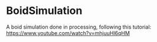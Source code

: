 # BoidSimulation
A boid simulation done in processing, following this tutorial: https://www.youtube.com/watch?v=mhjuuHl6qHM
